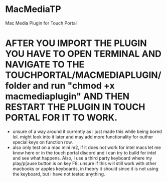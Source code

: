 # MacMediaTP
Mac Media Plugin for Touch Portal


# AFTER YOU IMPORT THE PLUGIN YOU HAVE TO OPEN TERMINAL AND NAVIGATE TO THE TOUCHPORTAL/MACMEDIAPLUGIN/ folder and run "chmod +x macmediaplugin" AND THEN RESTART THE PLUGIN IN TOUCH PORTAL FOR IT TO WORK. 

  - unsure of a way around it currently as i just made this while being bored lol. might look into it later and may add more functionality for outher special keys on function row. 
  - also only test on a mac mini m2, if it does not work for intel macs let me know here or in the touch portal discord and i can try to build for intel and see what happens. Also, i use a third party keyboard where my play/p[ause button is on key F8. unsure if this will still work with other macbooks or apples keyboards, in theory it should since it is not using the keyboard, but i have not tested anything. 
